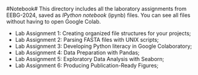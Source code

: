 #Notebook#
This directory includes all the laboratory assignments from EEBG-2024, saved as *IPython notebook* (ipynb) files. You can see all files without having to open Google Colab.<br/>
- Lab Assignment 1: Creating organized file structures for your projects;
- Lab Assignment 2: Parsing FASTA files with UNIX scripts;
- Lab Assignment 3: Developing Python literacy in Google Colaboratory;
- Lab Assignment 4: Data Preparation with Pandas;
- Lab Assignment 5: Exploratory Data Analysis with Seaborn;
- Lab Assignment 6: Producing Publication-Ready Figures;
